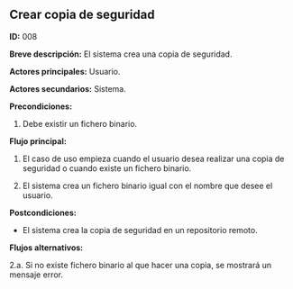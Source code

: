 ## Crear copia de seguridad

**ID:** 008  

**Breve descripción:** El sistema crea una copia de seguridad.

**Actores principales:** Usuario.  

**Actores secundarios:** Sistema.

**Precondiciones:**

1. Debe existir un fichero binario.

**Flujo principal:**

  1. El caso de uso empieza cuando el usuario desea realizar una copia de seguridad o cuando existe un fichero binario.

  2. El sistema crea un fichero binario igual con el nombre que desee el usuario.


**Postcondiciones:**  

   * El sistema crea la copia de seguridad en un repositorio remoto.

**Flujos alternativos:**  

2.a. Si no existe fichero binario al que hacer una copia, se mostrará un mensaje error.
